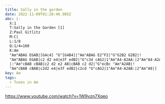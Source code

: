 ```yaml
---
title: Sally in the garden
date: 2022-11-09T01:28:46.985Z
abc: |-
  X:1
  T:Sally in the Garden [1]
  Z:Paul Gitlitz
  M:C|
  L:1/8
  Q:1/4=160
  K:Am
  "Am"ABAG EGAB|[G4c4] "G"[G4B4]|"Am"ABAG E2^F2|"G"G2B2 G2B2|!
  "Am"ABAG EGAB|c2 d2 e4|e3f edB2|"G"c3d cAG2|1"Am"A4-A2AA:|2"Am"A4-A2AB|]!
  |:"Am"cBAB cBAB|c2 d2 e2 AB|cBAB c2 d2|"G"ecBc "Am"A2AB|!
  "Am"cBAB cBAB|c2d2 e4|e3f edB2|c2cd "G"cAG2|1"Am"A4-A2AB:|2"Am"A8|]
key: Am
tags:
  - Tunes in Am
---
```

https://www.youtube.com/watch?v=1W9vzn7Xqeo